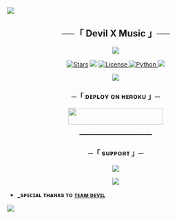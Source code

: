 <img src="https://user-images.githubusercontent.com/73097560/115834477-dbab4500-a447-11eb-908a-139a6edaec5c.gif"> 


<h2 align="center">
    ──「 Devil X Music 」──
</h2>

<p align="center">
  <img src="https://telegra.ph/file/5c6d66feb84372b9e3750.jpg">
</p>

<p align="center">
<a href="https://github.com/darkdevil-dev/DEVILMUSIC/stargazers"><img src="https://img.shields.io/github/stars/darkdevil-dev/DEVILMUSIC?color=black&logo=github&logoColor=black&style=for-the-badge" alt="Stars" /></a>
<a href="https://github.com/darkdevil-dev/DEVILMUSIC/network/members"> <img src="https://img.shields.io/github/forks/darkdevil-dev/DEVILMUSIC?color=black&logo=github&logoColor=black&style=for-the-badge" /></a>
<a href="https://github.com/darkdevil-dev/DEVILMUSIC/blob/master/LICENSE"> <img src="https://img.shields.io/badge/License-MIT-blueviolet?style=for-the-badge" alt="License" /> </a>
<a href="https://www.python.org/"> <img src="https://img.shields.io/badge/Written%20in-Python-orange?style=for-the-badge&logo=python" alt="Python" /> </a>
<a href="https://github.com/darkdevil-dev/DEVILMUSIC/commits/DEVILMUSIC"> <img src="https://img.shields.io/github/last-commit/darkdevil-dev/DEVILMUSIC?color=blue&logo=github&logoColor=green&style=for-the-badge" /></a>
</p>

<p align="center">
  <img src="https://telegra.ph/file/6605b123c7dad22bc28cb.jpg">
</p>

<h3 align="center">
    ─「 ᴅᴇᴩʟᴏʏ ᴏɴ ʜᴇʀᴏᴋᴜ 」─
</h3>

<p align="center"><a href="https://dashboard.heroku.com/new?template=https://github.com/darkdevil-dev/DEVILMUSIC"> <img src="https://img.shields.io/badge/Deploy%20On%20Heroku-black?style=for-the-badge&logo=heroku" width="220" height="38.45"/></a></p>

<p align="center">
━━━━━━━━━━━━━━━━━━━━
</p>

<h3 align="center">
    ─「 sᴜᴩᴩᴏʀᴛ 」─
</h3>

<p align="center">
<a href="https://t.me/DarkDevilsXD"><img src="https://img.shields.io/badge/-Support%20Group-blue.svg?style=for-the-badge&logo=Telegram"></a>
</p>

<p align="center">
<a href="https://telegram.me/DevilMultiverse"><img src="https://img.shields.io/badge/-Support%20Channel-blue.svg?style=for-the-badge&logo=Telegram"></a>
</p>

- <b> _sᴩᴇᴄɪᴀʟ ᴛʜᴀɴᴋs ᴛᴏ [ᴛᴇᴀᴍ ᴅᴇᴠɪʟ](https://github.com/darkdevil-dev)

<img src="https://user-images.githubusercontent.com/73097560/115834477-dbab4500-a447-11eb-908a-139a6edaec5c.gif"> 

